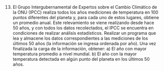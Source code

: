 13. El Grupo Intergubernamental de Expertos sobre el Cambio Climático de la ONU (IPCC) realiza todos los
años mediciones de temperatura en 100 puntos diferentes del planeta y, para cada uno de estos lugares,
obtiene un promedio anual. Este relevamiento se viene realizando desde hace 50 años, y con todos los
datos recolectados, el IPCC se encuentra en condiciones de realizar análisis estadísticos. Realizar un
programa que lea y almacene los datos correspondientes a las mediciones de los últimos 50 años (la
información se ingresa ordenada por año). Una vez finalizada la carga de la información, obtener:
a) El año con mayor temperatura promedio a nivel mundial.
b) El año con la mayor temperatura detectada en algún punto del planeta en los últimos 50 años.